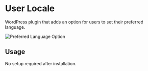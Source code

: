# User Locale

WordPress plugin that adds an option for users to set their preferred language.

![Preferred Language Option](http://s3.amazonaws.com/github-kopepasah-assets/user-locale/preferred-language-option.png)

## Usage

No setup required after installation.
